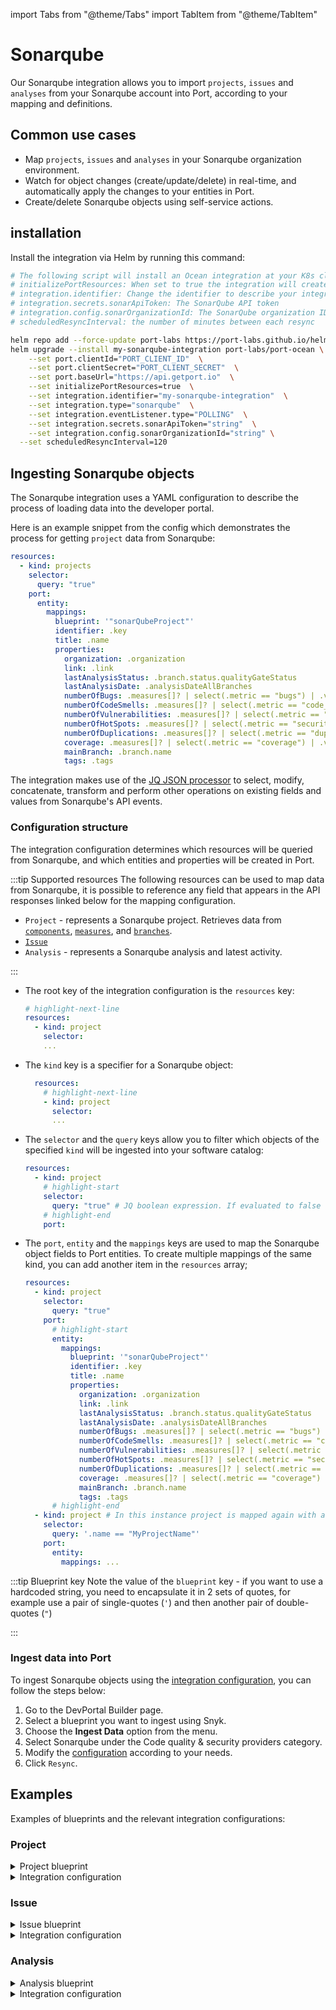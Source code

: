 import Tabs from "@theme/Tabs"
import TabItem from "@theme/TabItem"

# Sonarqube

Our Sonarqube integration allows you to import `projects`, `issues` and `analyses` from your Sonarqube account into Port, according to your mapping and definitions.

## Common use cases

- Map `projects`, `issues` and `analyses` in your Sonarqube organization environment.
- Watch for object changes (create/update/delete) in real-time, and automatically apply the changes to your entities in Port.
- Create/delete Sonarqube objects using self-service actions.

## installation

Install the integration via Helm by running this command:

```bash showLineNumbers
# The following script will install an Ocean integration at your K8s cluster using helm
# initializePortResources: When set to true the integration will create default blueprints + JQ Mappings
# integration.identifier: Change the identifier to describe your integration
# integration.secrets.sonarApiToken: The SonarQube API token
# integration.config.sonarOrganizationId: The SonarQube organization ID
# scheduledResyncInterval: the number of minutes between each resync

helm repo add --force-update port-labs https://port-labs.github.io/helm-charts
helm upgrade --install my-sonarqube-integration port-labs/port-ocean \
	--set port.clientId="PORT_CLIENT_ID"  \
	--set port.clientSecret="PORT_CLIENT_SECRET"  \
	--set port.baseUrl="https://api.getport.io"  \
	--set initializePortResources=true  \
	--set integration.identifier="my-sonarqube-integration"  \
	--set integration.type="sonarqube"  \
	--set integration.eventListener.type="POLLING"  \
	--set integration.secrets.sonarApiToken="string"  \
	--set integration.config.sonarOrganizationId="string" \
  --set scheduledResyncInterval=120
```

## Ingesting Sonarqube objects

The Sonarqube integration uses a YAML configuration to describe the process of loading data into the developer portal.

Here is an example snippet from the config which demonstrates the process for getting `project` data from Sonarqube:

```yaml showLineNumbers
resources:
  - kind: projects
    selector:
      query: "true"
    port:
      entity:
        mappings:
          blueprint: '"sonarQubeProject"'
          identifier: .key
          title: .name
          properties:
            organization: .organization
            link: .link
            lastAnalysisStatus: .branch.status.qualityGateStatus
            lastAnalysisDate: .analysisDateAllBranches
            numberOfBugs: .measures[]? | select(.metric == "bugs") | .value
            numberOfCodeSmells: .measures[]? | select(.metric == "code_smells") | .value
            numberOfVulnerabilities: .measures[]? | select(.metric == "vulnerabilities") | .value
            numberOfHotSpots: .measures[]? | select(.metric == "security_hotspots") | .value
            numberOfDuplications: .measures[]? | select(.metric == "duplicated_files") | .value
            coverage: .measures[]? | select(.metric == "coverage") | .value
            mainBranch: .branch.name
            tags: .tags
```

The integration makes use of the [JQ JSON processor](https://stedolan.github.io/jq/manual/) to select, modify, concatenate, transform and perform other operations on existing fields and values from Sonarqube's API events.

### Configuration structure

The integration configuration determines which resources will be queried from Sonarqube, and which entities and properties will be created in Port.

:::tip Supported resources
The following resources can be used to map data from Sonarqube, it is possible to reference any field that appears in the API responses linked below for the mapping configuration.

- `Project` - represents a Sonarqube project. Retrieves data from [`components`](https://next.sonarqube.com/sonarqube/web_api/api/components), [`measures`](https://next.sonarqube.com/sonarqube/web_api/api/measures), and [`branches`](https://next.sonarqube.com/sonarqube/web_api/api/project_branches).
- [`Issue`](https://next.sonarqube.com/sonarqube/web_api/api/issues)
- `Analysis` - represents a Sonarqube analysis and latest activity.

:::

- The root key of the integration configuration is the `resources` key:

  ```yaml showLineNumbers
  # highlight-next-line
  resources:
    - kind: project
      selector:
      ...
  ```

- The `kind` key is a specifier for a Sonarqube object:

  ```yaml showLineNumbers
    resources:
      # highlight-next-line
      - kind: project
        selector:
        ...
  ```

- The `selector` and the `query` keys allow you to filter which objects of the specified `kind` will be ingested into your software catalog:

  ```yaml showLineNumbers
  resources:
    - kind: project
      # highlight-start
      selector:
        query: "true" # JQ boolean expression. If evaluated to false - this object will be skipped.
      # highlight-end
      port:
  ```

- The `port`, `entity` and the `mappings` keys are used to map the Sonarqube object fields to Port entities. To create multiple mappings of the same kind, you can add another item in the `resources` array;

  ```yaml showLineNumbers
  resources:
    - kind: project
      selector:
        query: "true"
      port:
        # highlight-start
        entity:
          mappings:
            blueprint: '"sonarQubeProject"'
            identifier: .key
            title: .name
            properties:
              organization: .organization
              link: .link
              lastAnalysisStatus: .branch.status.qualityGateStatus
              lastAnalysisDate: .analysisDateAllBranches
              numberOfBugs: .measures[]? | select(.metric == "bugs") | .value
              numberOfCodeSmells: .measures[]? | select(.metric == "code_smells") | .value
              numberOfVulnerabilities: .measures[]? | select(.metric == "vulnerabilities") | .value
              numberOfHotSpots: .measures[]? | select(.metric == "security_hotspots") | .value
              numberOfDuplications: .measures[]? | select(.metric == "duplicated_files") | .value
              coverage: .measures[]? | select(.metric == "coverage") | .value
              mainBranch: .branch.name
              tags: .tags
        # highlight-end
    - kind: project # In this instance project is mapped again with a different filter
      selector:
        query: '.name == "MyProjectName"'
      port:
        entity:
          mappings: ...
  ```

:::tip Blueprint key
Note the value of the `blueprint` key - if you want to use a hardcoded string, you need to encapsulate it in 2 sets of quotes, for example use a pair of single-quotes (`'`) and then another pair of double-quotes (`"`)

:::

### Ingest data into Port

To ingest Sonarqube objects using the [integration configuration](#configuration-structure), you can follow the steps below:

1. Go to the DevPortal Builder page.
2. Select a blueprint you want to ingest using Snyk.
3. Choose the **Ingest Data** option from the menu.
4. Select Sonarqube under the Code quality & security providers category.
5. Modify the [configuration](#configuration-structure) according to your needs.
6. Click `Resync`.

## Examples

Examples of blueprints and the relevant integration configurations:

### Project

<details>
<summary>Project blueprint</summary>

```json showLineNumbers
{
  "identifier": "sonarQubeProject",
  "title": "SonarQube Project",
  "icon": "sonarqube",
  "schema": {
    "properties": {
      "organization": {
        "type": "string",
        "title": "Organization",
        "icon": "TwoUsers"
      },
      "link": {
        "type": "string",
        "format": "url",
        "title": "Link",
        "icon": "Link"
      },
      "lastAnalysisStatus": {
        "type": "string",
        "title": "Last Analysis Status",
        "enum": ["PASSED", "OK", "FAILED", "ERROR"],
        "enumColors": {
          "PASSED": "green",
          "OK": "green",
          "FAILED": "red",
          "ERROR": "red"
        }
      },
      "lastAnalysisDate": {
        "type": "string",
        "format": "date-time",
        "icon": "Clock",
        "title": "Last Analysis Date"
      },
      "numberOfBugs": {
        "type": "number",
        "title": "Number Of Bugs"
      },
      "numberOfCodeSmells": {
        "type": "number",
        "title": "Number Of CodeSmells"
      },
      "numberOfVulnerabilities": {
        "type": "number",
        "title": "Number Of Vulnerabilities"
      },
      "numberOfHotSpots": {
        "type": "number",
        "title": "Number Of HotSpots"
      },
      "numberOfDuplications": {
        "type": "number",
        "title": "Number Of Duplications"
      },
      "coverage": {
        "type": "number",
        "title": "Coverage"
      },
      "mainBranch": {
        "type": "string",
        "icon": "Git",
        "title": "Main Branch"
      },
      "tags": {
        "type": "array",
        "title": "Tags"
      }
    },
    "required": []
  },
  "mirrorProperties": {},
  "calculationProperties": {},
  "relations": {}
}
```

</details>

<details>
<summary>Integration configuration</summary>

```yaml showLineNumbers
resources:
  - kind: projects
    selector:
      query: "true"
    port:
      entity:
        mappings:
          blueprint: '"sonarQubeProject"'
          identifier: .key
          title: .name
          properties:
            organization: .organization
            link: .link
            lastAnalysisStatus: .branch.status.qualityGateStatus
            lastAnalysisDate: .analysisDateAllBranches
            numberOfBugs: .measures[]? | select(.metric == "bugs") | .value
            numberOfCodeSmells: .measures[]? | select(.metric == "code_smells") | .value
            numberOfVulnerabilities: .measures[]? | select(.metric == "vulnerabilities") | .value
            numberOfHotSpots: .measures[]? | select(.metric == "security_hotspots") | .value
            numberOfDuplications: .measures[]? | select(.metric == "duplicated_files") | .value
            coverage: .measures[]? | select(.metric == "coverage") | .value
            mainBranch: .branch.name
            tags: .tags
```

</details>

### Issue

<details>
<summary>Issue blueprint</summary>

```json showLineNumbers
{
{
  "identifier": "sonarQubeIssue",
  "title": "SonarQube Issue",
  "icon": "sonarqube",
  "schema": {
    "properties": {
      "type": {
        "type": "string",
        "title": "Type",
        "enum": [
          "CODE_SMELL",
          "BUG",
          "VULNERABILITY"
        ]
      },
      "severity": {
        "type": "string",
        "title": "Severity",
        "enum": [
          "MAJOR",
          "INFO",
          "MINOR",
          "CRITICAL",
          "BLOCKER"
        ],
        "enumColors": {
          "MAJOR": "orange",
          "INFO": "green",
          "CRITICAL": "red",
          "BLOCKER": "red",
          "MINOR": "yellow"
        }
      },
      "link": {
        "type": "string",
        "format": "url",
        "icon": "Link",
        "title": "Link"
      },
      "status": {
        "type": "string",
        "title": "Status",
        "enum": [
          "OPEN",
          "CLOSED",
          "RESOLVED",
          "REOPENED",
          "CONFIRMED"
        ]
      },
      "assignees": {
        "title": "Assignees",
        "type": "string",
        "icon": "TwoUsers"
      },
      "tags": {
        "type": "array",
        "title": "Tags"
      },
      "createdAt": {
        "type": "string",
        "format": "date-time",
        "title": "Created At"
      }
    }
  },
  "relations": {
    "sonarQubeProject": {
      "target": "sonarQubeProject",
      "required": false,
      "title": "SonarQube Project",
      "many": false
    }
  }
}
}
```

</details>

<details>
<summary>Integration configuration</summary>

```yaml showLineNumbers
resources:
  - kind: issues
    selector:
      query: "true"
    port:
      entity:
        mappings:
          blueprint: '"sonarQubeIssue"'
          identifier: .key
          title: .message
          properties:
            type: .type
            severity: .severity
            link: .link
            status: .status
            assignees: .assignee
            tags: .tags
            createdAt: .creationDate
          relations:
            sonarQubeProject: .project
```

</details>

### Analysis

<details>
<summary>Analysis blueprint</summary>

```yaml showLineNumbers
{
  "identifier": "sonarQubeAnalysis",
  "title": "SonarQube Analysis",
  "icon": "sonarqube",
  "schema":
    {
      "properties":
        {
          "branch":
            { "type": "string", "title": "Branch", "icon": "GitVersion" },
          "fixedIssues": { "type": "number", "title": "Fixed Issues" },
          "newIssues": { "type": "number", "title": "New Issues" },
          "coverage": { "title": "Coverage", "type": "number" },
          "duplications": { "type": "number", "title": "Duplications" },
          "createdAt":
            { "type": "string", "format": "date-time", "title": "Created At" },
        },
    },
  "relations":
    {
      "sonarQubeProject":
        {
          "target": "sonarQubeProject",
          "required": false,
          "title": "SonarQube Project",
          "many": false,
        },
    },
}
```

</details>

<details>
<summary>Integration configuration</summary>

```yaml showLineNumbers
resources:
  - kind: analysis
    selector:
      query: "true"
    port:
      entity:
        mappings:
          blueprint: '"sonarQubeAnalysis"'
          identifier: .analysisId
          title: .commit.message
          properties:
            branch: .branch_name
            fixedIssues: .measures.violations_fixed
            newIssues: .measures.violations_added
            coverage: .measures.coverage_change
            duplications: .measures.duplicated_lines_density_change
            createdAt: .analysis_date
          relations:
            sonarQubeProject: .project
```

</details>
